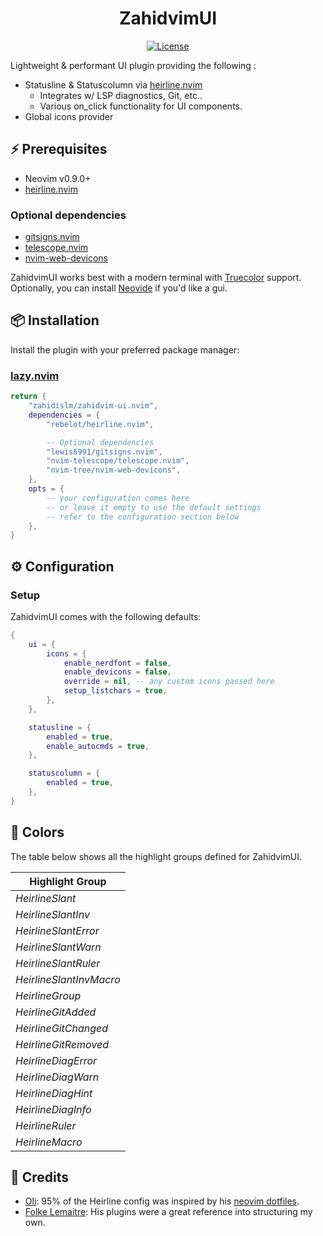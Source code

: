 <div align="center">

# ZahidvimUI

</div>

<div align="center">

[![License](https://img.shields.io/badge/LICENSE-GNU%20GPLv3%20-8C9EFF?style=for-the-badge)](https://mit-license.org/)

</div>

Lightweight & performant UI plugin providing the following :
+ Statusline & Statuscolumn via [heirline.nvim](https://github.com/rebelot/heirline.nvim)
    + Integrates w/ LSP diagnostics, Git, etc..
    + Various on_click functionality for UI components.
+ Global icons provider

## ⚡️ Prerequisites
+ Neovim v0.9.0+
+ [heirline.nvim](https://github.com/rebelot/heirline.nvim)

### Optional dependencies
+ [gitsigns.nvim](https://github.com/lewis6991/gitsigns.nvim)
+ [telescope.nvim](https://github.com/nvim-telescope/telescope.nvim)
+ [nvim-web-devicons](https://github.com/nvim-tree/nvim-web-devicons)

ZahidvimUI works best with a modern terminal with [Truecolor](https://github.com/termstandard/colors) support. Optionally, you can install [Neovide](https://github.com/neovide/neovide) if you'd like a gui.

## 📦 Installation
Install the plugin with your preferred package manager:

### [lazy.nvim](https://github.com/folke/lazy.nvim)

```lua
return {
    "zahidislm/zahidvim-ui.nvim",
    dependencies = {
        "rebelot/heirline.nvim",

        -- Optional dependencies
        "lewis6991/gitsigns.nvim",
        "nvim-telescope/telescope.nvim",
        "nvim-tree/nvim-web-devicons",
    },
    opts = {
        -- your configuration comes here
        -- or leave it empty to use the default settings
        -- refer to the configuration section below
    },
}
```
## ⚙️ Configuration

### Setup

ZahidvimUI comes with the following defaults:

```lua
{
    ui = {
        icons = {
            enable_nerdfont = false,
            enable_devicons = false,
            override = nil, -- any custom icons passed here
            setup_listchars = true,
        },
    },

    statusline = {
        enabled = true,
        enable_autocmds = true,
    },

    statuscolumn = {
        enabled = true,
    },
}
```
## 🎨 Colors

The table below shows all the highlight groups defined for ZahidvimUI.

| Highlight Group          |
| ------------------------ |
| _HeirlineSlant_          |
| _HeirlineSlantInv_       |
| _HeirlineSlantError_     |
| _HeirlineSlantWarn_      |
| _HeirlineSlantRuler_     |
| _HeirlineSlantInvMacro_  |
| _HeirlineGroup_          |
| _HeirlineGitAdded_       |
| _HeirlineGitChanged_     |
| _HeirlineGitRemoved_     |
| _HeirlineDiagError_      |
| _HeirlineDiagWarn_       |
| _HeirlineDiagHint_       |
| _HeirlineDiagInfo_       |
| _HeirlineRuler_          |
| _HeirlineMacro_          |

## 🙏 Credits

+ [Oli](https://github.com/olimorris): 95% of the Heirline config was inspired by his [neovim dotfiles](https://github.com/olimorris/dotfiles/tree/main/.config/nvim).
+ [Folke Lemaitre](https://github.com/folke): His plugins were a great reference into structuring my own.
